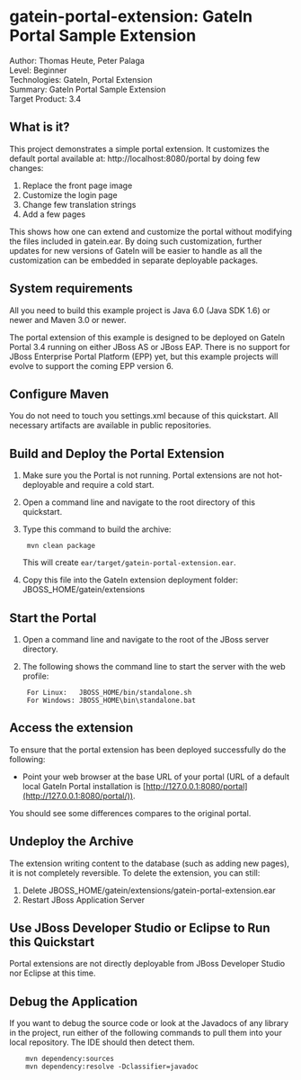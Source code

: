 <!-- Do not edit this derived file! Rather edit the master file gatein-portal-quickstarts-parent/src/main/readme/gatein-portal-extension/README.md.ftl -->

gatein-portal-extension: GateIn Portal Sample Extension
============================
Author: Thomas Heute, Peter Palaga  
Level: Beginner  
Technologies: GateIn, Portal Extension  
Summary: GateIn Portal Sample Extension  
Target Product: 3.4

What is it?
-----------

This project demonstrates a simple portal extension.
It customizes the default portal available at: http://localhost:8080/portal by doing few changes:
1. Replace the front page image
2. Customize the login page
3. Change few translation strings
4. Add a few pages

This shows how one can extend and customize the portal without modifying the files included in gatein.ear. By doing such customization, further updates for new versions of GateIn will be easier to handle as all the customization can be embedded in separate deployable packages.

<!-- The following content is included from gatein-portal-quickstarts-parent/src/main/readme/include/portal-extension-general.md.ftl -->

System requirements
-------------------

All you need to build this example project is Java 6.0 (Java SDK 1.6) or newer and Maven 3.0 or newer.

The portal extension of this example is designed to be deployed on GateIn Portal 3.4 running on either
JBoss AS or JBoss EAP. There is no support for JBoss Enterprise Portal Platform (EPP) yet, but this example projects will evolve
to support the coming EPP version 6.


Configure Maven
---------------

You do not need to touch you settings.xml because of this quickstart. All necessary artifacts are available in public
repositories.


Build and Deploy the Portal Extension
-------------------------------

1. Make sure you the Portal is not running. Portal extensions are not hot-deployable and require a cold start.
2. Open a command line and navigate to the root directory of this quickstart.
3. Type this command to build the archive:

        mvn clean package

   This will create `ear/target/gatein-portal-extension.ear`.
4. Copy this file into the GateIn extension deployment folder: JBOSS_HOME/gatein/extensions


Start the Portal
----------------

1. Open a command line and navigate to the root of the JBoss server directory.
2. The following shows the command line to start the server with the web profile:

        For Linux:   JBOSS_HOME/bin/standalone.sh
        For Windows: JBOSS_HOME\bin\standalone.bat


Access the extension
---------------------------

To ensure that the portal extension has been deployed successfully do the following: 
* Point your web browser at the base URL of your portal (URL of a default local GateIn Portal installation is
[http://127.0.0.1:8080/portal](http://127.0.0.1:8080/portal/)).

You should see some differences compares to the original portal.


Undeploy the Archive
--------------------

The extension writing content to the database (such as adding new pages), it is not completely reversible.
To delete the extension, you can still:
1. Delete JBOSS_HOME/gatein/extensions/gatein-portal-extension.ear
2. Restart JBoss Application Server


Use JBoss Developer Studio or Eclipse to Run this Quickstart
------------------------------------------------------------

Portal extensions are not directly deployable from JBoss Developer Studio nor Eclipse at this time.


Debug the Application
---------------------

If you want to debug the source code or look at the Javadocs of any library in the project, run either of the following 
commands to pull them into your local repository. The IDE should then detect them.

        mvn dependency:sources
        mvn dependency:resolve -Dclassifier=javadoc
